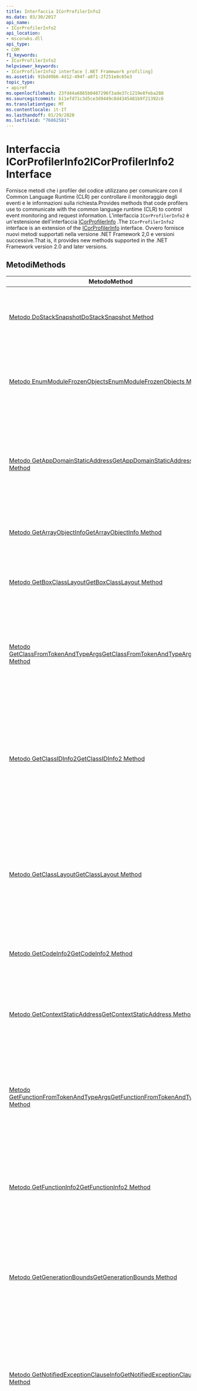```yaml
---
title: Interfaccia ICorProfilerInfo2
ms.date: 03/30/2017
api_name:
- ICorProfilerInfo2
api_location:
- mscorwks.dll
api_type:
- COM
f1_keywords:
- ICorProfilerInfo2
helpviewer_keywords:
- ICorProfilerInfo2 interface [.NET Framework profiling]
ms.assetid: 91bd49b6-4d12-494f-a8f1-2f251e8c65e3
topic_type:
- apiref
ms.openlocfilehash: 23fd44a6865b0487296f3ade37c1219e8feba288
ms.sourcegitcommit: b11efd71c3d5ce3d9449c8d4345481b9f21392c6
ms.translationtype: MT
ms.contentlocale: it-IT
ms.lasthandoff: 01/29/2020
ms.locfileid: "76862581"
---
```

# <a name="icorprofilerinfo2-interface"></a><span data-ttu-id="8464e-102">Interfaccia ICorProfilerInfo2</span><span class="sxs-lookup"><span data-stu-id="8464e-102">ICorProfilerInfo2 Interface</span></span>
<span data-ttu-id="8464e-103">Fornisce metodi che i profiler del codice utilizzano per comunicare con il Common Language Runtime (CLR) per controllare il monitoraggio degli eventi e le informazioni sulla richiesta.</span><span class="sxs-lookup"><span data-stu-id="8464e-103">Provides methods that code profilers use to communicate with the common language runtime (CLR) to control event monitoring and request information.</span></span> <span data-ttu-id="8464e-104">L'interfaccia `ICorProfilerInfo2` è un'estensione dell'interfaccia [ICorProfilerInfo](icorprofilerinfo-interface.md) .</span><span class="sxs-lookup"><span data-stu-id="8464e-104">The `ICorProfilerInfo2` interface is an extension of the [ICorProfilerInfo](icorprofilerinfo-interface.md) interface.</span></span> <span data-ttu-id="8464e-105">Ovvero fornisce nuovi metodi supportati nella versione .NET Framework 2,0 e versioni successive.</span><span class="sxs-lookup"><span data-stu-id="8464e-105">That is, it provides new methods supported in the .NET Framework version 2.0 and later versions.</span></span>  
  
## <a name="methods"></a><span data-ttu-id="8464e-106">Metodi</span><span class="sxs-lookup"><span data-stu-id="8464e-106">Methods</span></span>  
  
|<span data-ttu-id="8464e-107">Metodo</span><span class="sxs-lookup"><span data-stu-id="8464e-107">Method</span></span>|<span data-ttu-id="8464e-108">Descrizione</span><span class="sxs-lookup"><span data-stu-id="8464e-108">Description</span></span>|  
|------------|-----------------|  
|[<span data-ttu-id="8464e-109">Metodo DoStackSnapshot</span><span class="sxs-lookup"><span data-stu-id="8464e-109">DoStackSnapshot Method</span></span>](icorprofilerinfo2-dostacksnapshot-method.md)|<span data-ttu-id="8464e-110">Scorre lo stack del thread specificato per segnalare i frame di chiamata gestiti al profiler.</span><span class="sxs-lookup"><span data-stu-id="8464e-110">Walks the stack of the specified thread to report managed call frames to the profiler.</span></span>|  
|[<span data-ttu-id="8464e-111">Metodo EnumModuleFrozenObjects</span><span class="sxs-lookup"><span data-stu-id="8464e-111">EnumModuleFrozenObjects Method</span></span>](icorprofilerinfo2-enummodulefrozenobjects-method.md)|<span data-ttu-id="8464e-112">Ottiene un enumeratore che consente l'iterazione sugli oggetti bloccati nel modulo specificato.</span><span class="sxs-lookup"><span data-stu-id="8464e-112">Gets an enumerator that allows iteration over the frozen objects in the specified module.</span></span>|  
|[<span data-ttu-id="8464e-113">Metodo GetAppDomainStaticAddress</span><span class="sxs-lookup"><span data-stu-id="8464e-113">GetAppDomainStaticAddress Method</span></span>](icorprofilerinfo2-getappdomainstaticaddress-method.md)|<span data-ttu-id="8464e-114">Ottiene l'indirizzo del campo statico del dominio dell'applicazione specificato nell'ambito del dominio dell'applicazione specificato.</span><span class="sxs-lookup"><span data-stu-id="8464e-114">Gets the address of the specified application domain-static field that is in the scope of the specified application domain.</span></span>|  
|[<span data-ttu-id="8464e-115">Metodo GetArrayObjectInfo</span><span class="sxs-lookup"><span data-stu-id="8464e-115">GetArrayObjectInfo Method</span></span>](icorprofilerinfo2-getarrayobjectinfo-method.md)|<span data-ttu-id="8464e-116">Ottiene informazioni dettagliate su un oggetto Array.</span><span class="sxs-lookup"><span data-stu-id="8464e-116">Gets detailed information about an array object.</span></span>|  
|[<span data-ttu-id="8464e-117">Metodo GetBoxClassLayout</span><span class="sxs-lookup"><span data-stu-id="8464e-117">GetBoxClassLayout Method</span></span>](icorprofilerinfo2-getboxclasslayout-method.md)|<span data-ttu-id="8464e-118">Ottiene informazioni sul layout della classe per un tipo di valore specificato boxed.</span><span class="sxs-lookup"><span data-stu-id="8464e-118">Gets information about the class layout for a specified value type that is boxed.</span></span>|  
|[<span data-ttu-id="8464e-119">Metodo GetClassFromTokenAndTypeArgs</span><span class="sxs-lookup"><span data-stu-id="8464e-119">GetClassFromTokenAndTypeArgs Method</span></span>](icorprofilerinfo2-getclassfromtokenandtypeargs-method.md)|<span data-ttu-id="8464e-120">Ottiene l'`ClassID` di un tipo utilizzando il token di metadati specificato e i valori di `ClassID` di qualsiasi argomento di tipo.</span><span class="sxs-lookup"><span data-stu-id="8464e-120">Gets the `ClassID` of a type by using the specified metadata token and the `ClassID` values of any type arguments.</span></span>|  
|[<span data-ttu-id="8464e-121">Metodo GetClassIDInfo2</span><span class="sxs-lookup"><span data-stu-id="8464e-121">GetClassIDInfo2 Method</span></span>](icorprofilerinfo2-getclassidinfo2-method.md)|<span data-ttu-id="8464e-122">Ottiene il modulo padre della classe generica specificata, il token di metadati per la classe, il `ClassID` della relativa classe padre e il `ClassID` per ogni argomento di tipo, se presente, della classe.</span><span class="sxs-lookup"><span data-stu-id="8464e-122">Gets the parent module of the specified generic class, the metadata token for the class, the `ClassID` of its parent class, and the `ClassID` for each type argument, if present, of the class.</span></span>|  
|[<span data-ttu-id="8464e-123">Metodo GetClassLayout</span><span class="sxs-lookup"><span data-stu-id="8464e-123">GetClassLayout Method</span></span>](icorprofilerinfo2-getclasslayout-method.md)|<span data-ttu-id="8464e-124">Ottiene le informazioni sul layout, in memoria, dei campi definiti dalla classe specificata.</span><span class="sxs-lookup"><span data-stu-id="8464e-124">Gets information about the layout, in memory, of the fields defined by the specified class.</span></span> <span data-ttu-id="8464e-125">In altri termini, questo metodo ottiene gli offset dei campi della classe.</span><span class="sxs-lookup"><span data-stu-id="8464e-125">That is, this method gets the offsets of the class's fields.</span></span>|  
|[<span data-ttu-id="8464e-126">Metodo GetCodeInfo2</span><span class="sxs-lookup"><span data-stu-id="8464e-126">GetCodeInfo2 Method</span></span>](icorprofilerinfo2-getcodeinfo2-method.md)|<span data-ttu-id="8464e-127">Ottiene gli ambiti del codice nativo associato al parametro `FunctionID` specificato.</span><span class="sxs-lookup"><span data-stu-id="8464e-127">Gets the extents of native code associated with the specified `FunctionID`.</span></span>|  
|[<span data-ttu-id="8464e-128">Metodo GetContextStaticAddress</span><span class="sxs-lookup"><span data-stu-id="8464e-128">GetContextStaticAddress Method</span></span>](icorprofilerinfo2-getcontextstaticaddress-method.md)|<span data-ttu-id="8464e-129">Ottiene l'indirizzo del campo statico del contesto specificato nell'ambito del contesto specificato.</span><span class="sxs-lookup"><span data-stu-id="8464e-129">Gets the address of the specified context-static field that is in the scope of the specified context.</span></span>|  
|[<span data-ttu-id="8464e-130">Metodo GetFunctionFromTokenAndTypeArgs</span><span class="sxs-lookup"><span data-stu-id="8464e-130">GetFunctionFromTokenAndTypeArgs Method</span></span>](icorprofilerinfo2-getfunctionfromtokenandtypeargs-method.md)|<span data-ttu-id="8464e-131">Ottiene l'`FunctionID` di una funzione utilizzando il token di metadati specificato, la classe contenente e i valori di `ClassID` di qualsiasi argomento di tipo.</span><span class="sxs-lookup"><span data-stu-id="8464e-131">Gets the `FunctionID` of a function by using the specified metadata token, containing class, and `ClassID` values of any type arguments.</span></span>|  
|[<span data-ttu-id="8464e-132">Metodo GetFunctionInfo2</span><span class="sxs-lookup"><span data-stu-id="8464e-132">GetFunctionInfo2 Method</span></span>](icorprofilerinfo2-getfunctioninfo2-method.md)|<span data-ttu-id="8464e-133">Ottiene la classe padre, il token di metadati e l'elemento `ClassID` di ciascun argomento di tipo, se presente, di una funzione.</span><span class="sxs-lookup"><span data-stu-id="8464e-133">Gets the parent class, the metadata token, and the `ClassID` of each type argument, if present, of a function.</span></span>|  
|[<span data-ttu-id="8464e-134">Metodo GetGenerationBounds</span><span class="sxs-lookup"><span data-stu-id="8464e-134">GetGenerationBounds Method</span></span>](icorprofilerinfo2-getgenerationbounds-method.md)|<span data-ttu-id="8464e-135">Ottiene le aree di memoria (i segmenti dell'heap) che costituiscono le generazioni dell'heap sottoposta a Garbage Collection.</span><span class="sxs-lookup"><span data-stu-id="8464e-135">Gets the memory regions (the segments of the heap) that make up the generations of the garbage-collected heap.</span></span>|  
|[<span data-ttu-id="8464e-136">Metodo GetNotifiedExceptionClauseInfo</span><span class="sxs-lookup"><span data-stu-id="8464e-136">GetNotifiedExceptionClauseInfo Method</span></span>](icorprofilerinfo2-getnotifiedexceptionclauseinfo-method.md)|<span data-ttu-id="8464e-137">Ottiene l'indirizzo nativo e le informazioni sul frame per la clausola di eccezione (`catch`/`finally`/`filter`) che sta per essere eseguita o che è stata appena eseguita.</span><span class="sxs-lookup"><span data-stu-id="8464e-137">Gets the native address and frame information for the exception clause (`catch`/`finally`/`filter`) that is about to be run or has just been run.</span></span>|  
|[<span data-ttu-id="8464e-138">Metodo GetObjectGeneration</span><span class="sxs-lookup"><span data-stu-id="8464e-138">GetObjectGeneration Method</span></span>](icorprofilerinfo2-getobjectgeneration-method.md)|<span data-ttu-id="8464e-139">Ottiene il segmento dell'heap che contiene l'oggetto specificato.</span><span class="sxs-lookup"><span data-stu-id="8464e-139">Gets the segment of the heap that contains the specified object.</span></span>|  
|[<span data-ttu-id="8464e-140">Metodo GetRVAStaticAddress</span><span class="sxs-lookup"><span data-stu-id="8464e-140">GetRVAStaticAddress Method</span></span>](icorprofilerinfo2-getrvastaticaddress-method.md)|<span data-ttu-id="8464e-141">Ottiene l'indirizzo del campo statico dell'indirizzo RVA (relative Virtual Address) specificato.</span><span class="sxs-lookup"><span data-stu-id="8464e-141">Gets the address of the specified relative virtual address (RVA)-static field.</span></span>|  
|[<span data-ttu-id="8464e-142">Metodo GetStaticFieldInfo</span><span class="sxs-lookup"><span data-stu-id="8464e-142">GetStaticFieldInfo Method</span></span>](icorprofilerinfo2-getstaticfieldinfo-method.md)|<span data-ttu-id="8464e-143">Ottiene l'ambito in cui il campo specificato è statico.</span><span class="sxs-lookup"><span data-stu-id="8464e-143">Gets the scope in which the specified field is static.</span></span>|  
|[<span data-ttu-id="8464e-144">Metodo GetStringLayout</span><span class="sxs-lookup"><span data-stu-id="8464e-144">GetStringLayout Method</span></span>](icorprofilerinfo2-getstringlayout-method.md)|<span data-ttu-id="8464e-145">Ottiene informazioni sul layout di un oggetto stringa.</span><span class="sxs-lookup"><span data-stu-id="8464e-145">Gets information about the layout of a string object.</span></span>|  
|[<span data-ttu-id="8464e-146">Metodo GetThreadAppDomain</span><span class="sxs-lookup"><span data-stu-id="8464e-146">GetThreadAppDomain Method</span></span>](icorprofilerinfo2-getthreadappdomain-method.md)|<span data-ttu-id="8464e-147">Ottiene l'ID del dominio dell'applicazione in cui il thread specificato esegue attualmente il codice.</span><span class="sxs-lookup"><span data-stu-id="8464e-147">Gets the ID of the application domain in which the specified thread is currently executing code.</span></span>|  
|[<span data-ttu-id="8464e-148">Metodo GetThreadStaticAddress</span><span class="sxs-lookup"><span data-stu-id="8464e-148">GetThreadStaticAddress Method</span></span>](icorprofilerinfo2-getthreadstaticaddress-method.md)|<span data-ttu-id="8464e-149">Ottiene l'indirizzo del campo statico del thread specificato nell'ambito del thread specificato.</span><span class="sxs-lookup"><span data-stu-id="8464e-149">Gets the address of the specified thread-static field that is in the scope of the specified thread.</span></span>|  
|[<span data-ttu-id="8464e-150">Metodo SetEnterLeaveFunctionHooks2</span><span class="sxs-lookup"><span data-stu-id="8464e-150">SetEnterLeaveFunctionHooks2 Method</span></span>](icorprofilerinfo2-setenterleavefunctionhooks2-method.md)|<span data-ttu-id="8464e-151">Specifica le funzioni implementate dal profiler da chiamare sugli hook "Enter", "Leave" e "tailcall" delle funzioni gestite.</span><span class="sxs-lookup"><span data-stu-id="8464e-151">Specifies profiler-implemented functions to be called on "enter", "leave", and "tailcall" hooks of managed functions.</span></span>|  
  
## <a name="remarks"></a><span data-ttu-id="8464e-152">Note</span><span class="sxs-lookup"><span data-stu-id="8464e-152">Remarks</span></span>  
 <span data-ttu-id="8464e-153">Un profiler chiama un metodo nell'interfaccia `ICorProfilerInfo2` per comunicare con CLR per controllare il monitoraggio degli eventi e le informazioni sulla richiesta.</span><span class="sxs-lookup"><span data-stu-id="8464e-153">A profiler calls a method in the `ICorProfilerInfo2` interface to communicate with the CLR to control event monitoring and request information.</span></span>  
  
 <span data-ttu-id="8464e-154">I metodi dell'interfaccia `ICorProfilerInfo2` sono implementati da CLR usando il modello a thread libero.</span><span class="sxs-lookup"><span data-stu-id="8464e-154">The methods of the `ICorProfilerInfo2` interface are implemented by the CLR using the free-threaded model.</span></span> <span data-ttu-id="8464e-155">Ogni metodo restituisce un valore HRESULT per indicare esito positivo o negativo.</span><span class="sxs-lookup"><span data-stu-id="8464e-155">Each method returns an HRESULT to indicate success or failure.</span></span> <span data-ttu-id="8464e-156">Per un elenco dei possibili codici restituiti, vedere il file CorError.h.</span><span class="sxs-lookup"><span data-stu-id="8464e-156">For a list of possible return codes, see the CorError.h file.</span></span>  
  
 <span data-ttu-id="8464e-157">CLR passa un'interfaccia `ICorProfilerInfo2` a ogni Code Profiler durante l'inizializzazione, usando l'implementazione del profiler di [ICorProfilerCallback:: Initialize](icorprofilercallback-initialize-method.md).</span><span class="sxs-lookup"><span data-stu-id="8464e-157">The CLR passes an `ICorProfilerInfo2` interface to each code profiler during initialization, using the profiler's implementation of [ICorProfilerCallback::Initialize](icorprofilercallback-initialize-method.md).</span></span> <span data-ttu-id="8464e-158">Un Code Profiler può quindi chiamare i metodi dell'interfaccia `ICorProfilerInfo2` per ottenere informazioni sul codice gestito eseguito sotto il controllo di CLR.</span><span class="sxs-lookup"><span data-stu-id="8464e-158">A code profiler can then call methods of the `ICorProfilerInfo2` interface to get information about managed code being executed under the control of the CLR.</span></span>  
  
## <a name="requirements"></a><span data-ttu-id="8464e-159">Requisiti di</span><span class="sxs-lookup"><span data-stu-id="8464e-159">Requirements</span></span>  
 <span data-ttu-id="8464e-160">**Piattaforme:** vedere [Requisiti di sistema di .NET Framework](../../../../docs/framework/get-started/system-requirements.md).</span><span class="sxs-lookup"><span data-stu-id="8464e-160">**Platforms:** See [System Requirements](../../../../docs/framework/get-started/system-requirements.md).</span></span>  
  
 <span data-ttu-id="8464e-161">**Intestazione:** CorProf.idl, CorProf.h</span><span class="sxs-lookup"><span data-stu-id="8464e-161">**Header:** CorProf.idl, CorProf.h</span></span>  
  
 <span data-ttu-id="8464e-162">**Libreria:** CorGuids.lib</span><span class="sxs-lookup"><span data-stu-id="8464e-162">**Library:** CorGuids.lib</span></span>  
  
 <span data-ttu-id="8464e-163">**Versioni .NET Framework:** [!INCLUDE[net_current_v20plus](../../../../includes/net-current-v20plus-md.md)]</span><span class="sxs-lookup"><span data-stu-id="8464e-163">**.NET Framework Versions:** [!INCLUDE[net_current_v20plus](../../../../includes/net-current-v20plus-md.md)]</span></span>  
  
## <a name="see-also"></a><span data-ttu-id="8464e-164">Vedere anche</span><span class="sxs-lookup"><span data-stu-id="8464e-164">See also</span></span>

- [<span data-ttu-id="8464e-165">Interfacce di profilatura</span><span class="sxs-lookup"><span data-stu-id="8464e-165">Profiling Interfaces</span></span>](profiling-interfaces.md)
- [<span data-ttu-id="8464e-166">Interfaccia ICorProfilerInfo</span><span class="sxs-lookup"><span data-stu-id="8464e-166">ICorProfilerInfo Interface</span></span>](icorprofilerinfo-interface.md)
